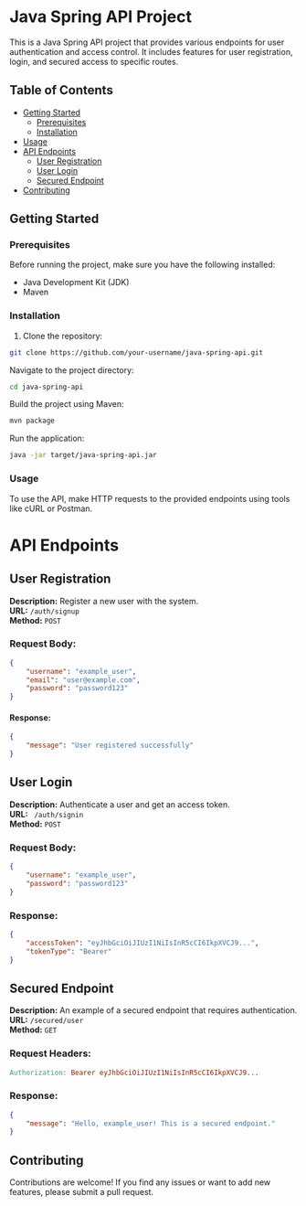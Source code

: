 # Java Spring API Project

This is a Java Spring API project that provides various endpoints for user authentication and access control. It includes features for user registration, login, and secured access to specific routes.

## Table of Contents

- [Getting Started](#getting-started)
    - [Prerequisites](#prerequisites)
    - [Installation](#installation)
- [Usage](#usage)
- [API Endpoints](#api-endpoints)
    - [User Registration](#user-registration)
    - [User Login](#user-login)
    - [Secured Endpoint](#secured-endpoint)
- [Contributing](#contributing)

## Getting Started

### Prerequisites

Before running the project, make sure you have the following installed:

- Java Development Kit (JDK)
- Maven

### Installation

1. Clone the repository:

```bash
git clone https://github.com/your-username/java-spring-api.git
```
Navigate to the project directory:
```bash
cd java-spring-api
```

Build the project using Maven:
```bash
mvn package
```
Run the application:
``` bash
java -jar target/java-spring-api.jar
```
### Usage
To use the API, make HTTP requests to the provided endpoints using tools like cURL or Postman.

# API Endpoints

## User Registration
**Description:** Register a new user with the system.<br>
**URL:** ```/auth/signup``` <br>
**Method:** ```POST```
### Request Body:

```json
{
    "username": "example_user",
    "email": "user@example.com",
    "password": "password123"
}
```

#### Response:

``` json
{
    "message": "User registered successfully"
}
```

## User Login
**Description:** Authenticate a user and get an access token.<br>
**URL:** ``` /auth/signin```<br>
**Method:** ```POST```
### Request Body:
``` json
{
    "username": "example_user",
    "password": "password123"
}
```
### Response:
``` json
{
    "accessToken": "eyJhbGciOiJIUzI1NiIsInR5cCI6IkpXVCJ9...",
    "tokenType": "Bearer"
}
``` 

## Secured Endpoint
**Description:** An example of a secured endpoint that requires authentication.
**URL:** ```/secured/user```<br>
**Method:** ```GET```<br>
### Request Headers:

``` makefile
Authorization: Bearer eyJhbGciOiJIUzI1NiIsInR5cCI6IkpXVCJ9...
``` 
### Response:
```json
{
    "message": "Hello, example_user! This is a secured endpoint."
}
```

## Contributing
Contributions are welcome! If you find any issues or want to add new features, please submit a pull request.